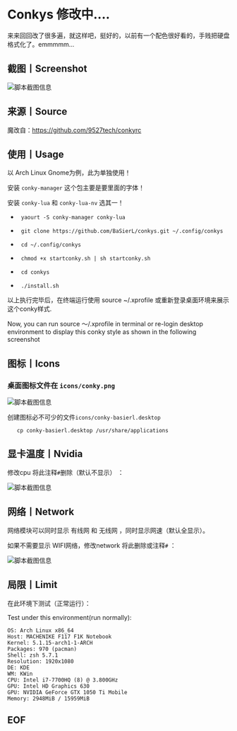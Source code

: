 # Conkys  修改中....
来来回回改了很多遍，就这样吧，挺好的，以前有一个配色很好看的，手贱把硬盘格式化了。emmmmm...
## 截图丨Screenshot
![脚本截图信息](https://gitee.com/auroot/conkyrc/raw/master/conkyrc/icons/desktop.png)

## 来源丨Source
魔改自：https://github.com/9527tech/conkyrc
## 使用丨Usage
以 Arch Linux Gnome为例，此为单独使用！

安装 ```conky-manager``` 这个包主要是要里面的字体！

安装 ```conky-lua``` 和 ```conky-lua-nv``` 选其一！

- ``` yaourt -S conky-manager conky-lua```
- ``` git clone https://github.com/BaSierL/conkys.git ~/.config/conkys```
- ``` cd ~/.config/conkys```

- ``` chmod +x startconky.sh | sh startconky.sh```

- ``` cd conkys```
- ``` ./install.sh```

以上执行完毕后，在终端运行使用 source ~/.xprofile 或重新登录桌面环境来展示这个conky样式.


Now, you can run source ～/.xprofile in terminal or re-login desktop environment to display this conky style as shown in the following screenshot

## 图标丨Icons
### 桌面图标文件在 ```icons/conky.png```

![脚本截图信息](https://gitee.com/auroot/conkyrc/raw/master/conkyrc/icons/conky.png)

创建图标必不可少的文件```icons/conky-basierl.desktop```
```cd ./conkys/icons
   cp conky-basierl.desktop /usr/share/applications
```
## 显卡温度丨Nvidia 

修改cpu 将此注释```#```删除（默认不显示） ：

![脚本截图信息](https://gitee.com/auroot/conkyrc/raw/master/conkyrc/icons/cpu_g.png)

## 网络丨Network 

网络模块可以同时显示 有线网 和 无线网 ，同时显示网速（默认全显示）。

如果不需要显示 WIFI网络，修改network 将此删除或注释```#``` ：

![脚本截图信息](https://images.gitee.com/uploads/images/2020/0219/223112_1ce5a0a2_5700645.png)

## 局限丨Limit

在此环境下测试（正常运行）：

Test under this environment(run normally):

```shell
OS: Arch Linux x86_64
Host: MACHENIKE F117 F1K Notebook
Kernel: 5.1.15-arch1-1-ARCH
Packages: 970 (pacman)
Shell: zsh 5.7.1 
Resolution: 1920x1080
DE: KDE 
WM: KWin
CPU: Intel i7-7700HQ (8) @ 3.800GHz
GPU: Intel HD Graphics 630 
GPU: NVIDIA GeForce GTX 1050 Ti Mobile
Memory: 2948MiB / 15959MiB
```

## EOF



